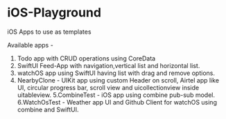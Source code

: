 # iOS-Playground
iOS Apps to use as templates

Available apps - 


1. Todo app with CRUD operations using CoreData
2. SwiftUI Feed-App with navigation,vertical list and horizontal list. 
3. watchOS app using SwiftUI having list with drag and remove options.
4. NearbyClone - UIKit app using custom Header on scroll, Airtel app like UI, circular progress bar, scroll view and uicollectionview inside uitableview. 
5.CombineTest - iOS app using combine pub-sub model.
6.WatchOsTest - Weather app UI and Github Client for watchOS using combine and SwiftUI.
